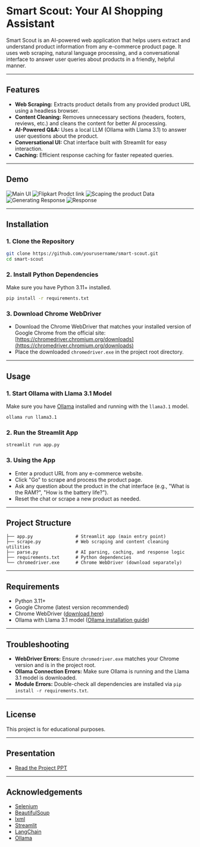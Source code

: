 # Smart Scout: Your AI Shopping Assistant

Smart Scout is an AI-powered web application that helps users extract and understand product information from any e-commerce product page. It uses web scraping, natural language processing, and a conversational interface to answer user queries about products in a friendly, helpful manner.

---

## Features

- **Web Scraping:** Extracts product details from any provided product URL using a headless browser.
- **Content Cleaning:** Removes unnecessary sections (headers, footers, reviews, etc.) and cleans the content for better AI processing.
- **AI-Powered Q&A:** Uses a local LLM (Ollama with Llama 3.1) to answer user questions about the product.
- **Conversational UI:** Chat interface built with Streamlit for easy interaction.
- **Caching:** Efficient response caching for faster repeated queries.

---

## Demo
![Main UI](https://github.com/user-attachments/assets/cad87911-2b70-4dc1-af2d-19bbbb0145e6)
![Flipkart Prodct link](https://github.com/user-attachments/assets/be17f515-f398-4671-b2d4-cd52c8e09a14)
![Scaping the product Data](https://github.com/user-attachments/assets/dc136559-ada1-4159-a06f-6ac12ca7c580)
![Generating Response](https://github.com/user-attachments/assets/5df03500-dd10-4035-8225-3fda1b3ada11)
![Response](https://github.com/user-attachments/assets/75c4ca31-5ba7-4cc5-82dc-a079b32ef545)







---

## Installation

### 1. Clone the Repository

```sh
git clone https://github.com/yourusername/smart-scout.git
cd smart-scout
```

### 2. Install Python Dependencies

Make sure you have Python 3.11+ installed.

```sh
pip install -r requirements.txt
```

### 3. Download Chrome WebDriver

- Download the Chrome WebDriver that matches your installed version of Google Chrome from the official site:  
  [https://chromedriver.chromium.org/downloads](https://chromedriver.chromium.org/downloads)
- Place the downloaded `chromedriver.exe` in the project root directory.

---

## Usage

### 1. Start Ollama with Llama 3.1 Model

Make sure you have [Ollama](https://ollama.com/) installed and running with the `llama3.1` model.

```sh
ollama run llama3.1
```

### 2. Run the Streamlit App

```sh
streamlit run app.py
```

### 3. Using the App

- Enter a product URL from any e-commerce website.
- Click "Go" to scrape and process the product page.
- Ask any question about the product in the chat interface (e.g., "What is the RAM?", "How is the battery life?").
- Reset the chat or scrape a new product as needed.

---

## Project Structure

```
├── app.py                # Streamlit app (main entry point)
├── scrape.py             # Web scraping and content cleaning utilities
├── parse.py              # AI parsing, caching, and response logic
├── requirements.txt      # Python dependencies
└── chromedriver.exe      # Chrome WebDriver (download separately)
```

---

## Requirements

- Python 3.11+
- Google Chrome (latest version recommended)
- Chrome WebDriver ([download here](https://chromedriver.chromium.org/downloads))
- Ollama with Llama 3.1 model ([Ollama installation guide](https://ollama.com/))

---

## Troubleshooting

- **WebDriver Errors:** Ensure `chromedriver.exe` matches your Chrome version and is in the project root.
- **Ollama Connection Errors:** Make sure Ollama is running and the Llama 3.1 model is downloaded.
- **Module Errors:** Double-check all dependencies are installed via `pip install -r requirements.txt`.

---

## License

This project is for educational purposes.

---

## Presentation

- [Read the Project PPT](https://drive.google.com/file/d/1UBdBGgiug4tS57l-F-cIo7inmrFrpF6I/view?usp=sharing)  

---

## Acknowledgements

- [Selenium](https://www.selenium.dev/)
- [BeautifulSoup](https://www.crummy.com/software/BeautifulSoup/)
- [lxml](https://lxml.de/)
- [Streamlit](https://streamlit.io/)
- [LangChain](https://www.langchain.com/)
- [Ollama](https://ollama.com/)
